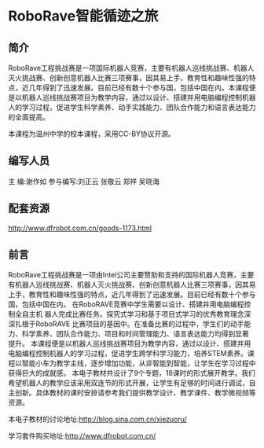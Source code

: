 # RoboRave智能循迹之旅

## 简介

RoboRave工程挑战赛是一项国际机器人竞赛，主要有机器人巡线挑战赛、机器人灭火挑战赛、创新创意机器人比赛三项赛事，因其易上手，教育性和趣味性强的特点，近几年得到了迅速发展。目前已经有数十个参与国，包括中国在内。本课程便是以机器人巡线挑战赛项目为教学内容，通过以设计、搭建并用电脑编程控制机器人的学习过程，促进学生科学素养、动手实践能力、团队合作能力和语言表达能力的全面提高。

本课程为温州中学的校本课程，采用CC-BY协议开源。

## 编写人员

主 编:谢作如
参与编写:刘正云 张敬云 郑祥 吴晓海

## 配套资源

http://www.dfrobot.com.cn/goods-1173.html

## 前言

RoboRave工程挑战赛是一项由Intel公司主要赞助和支持的国际机器人竞赛，主要有机器人巡线挑战赛、机器人灭火挑战赛、创新创意机器人比赛三项赛事，因其易上手，教育性和趣味性强的特点，近几年得到了迅速发展。目前已经有数十个参与国，包括中国在内。
在RoboRAVE竞赛中学生需要以设计、搭建并用电脑编程控制全自主机 器人完成比赛任务。探究式学习和基于项目式学习的优秀教育理念深深扎根于RoboRAVE 比赛项目的基因中。在准备比赛的过程中，学生们的动手能力、科学素养、团队合作能力、项目和时间管理能力、语言表达能力均得到显著 提升。
本课程便是以机器人巡线挑战赛项目为教学内容，通过以设计、搭建并用 电脑编程控制机器人的学习过程，促进学生跨学科学习能力，培养STEM素养。课程以智能小车为教学主线，逐步增加功能，从非智能到智能，让学生在学习过程中获得巨大的成就感。
本电子教材共设计了9个专题，18课时的形式展开教学。我们希望机器人的教学应该采用双连节的形式开展，让学生有足够的时间进行调试，自主创新。具体教材的课时安排请参考我们提供教学设计、教学课件、教学微视频等资源。

本电子教材的讨论地址:http://blog.sina.com.cn/xiezuoru/

学习套件购买地址:http://www.dfrobot.com.cn/